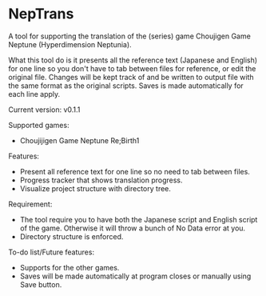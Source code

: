 # NepTrans
A tool for supporting the translation of the (series) game Choujigen Game Neptune (Hyperdimension Neptunia).

What this tool do is it presents all the reference text (Japanese and English) for one line 
so you don't have to tab between files for reference, or edit the original file.
Changes will be kept track of and be written to output file with the same format as the original scripts.
Saves is made automatically for each line apply.

Current version: v0.1.1

Supported games:
- Choujijigen Game Neptune Re;Birth1

Features:
- Present all reference text for one line so no need to tab between files.
- Progress tracker that shows translation progress.
- Visualize project structure with directory tree.

Requirement:
- The tool require you to have both the Japanese script and English script of the game. Otherwise it will throw a bunch of No Data error at you.
- Directory structure is enforced.

To-do list/Future features:
- Supports for the other games.
- Saves will be made automatically at program closes or manually using Save button.
